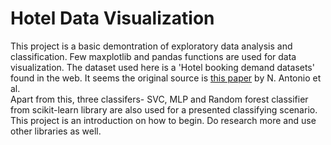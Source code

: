# Hotel Data Visualization
This project is a basic demontration of exploratory data analysis and classification. Few maxplotlib and pandas functions are used for data visualization. The dataset used here is a 'Hotel booking demand datasets' found in the web. It seems the original source is [this paper](https://doi.org/10.1016/j.dib.2018.11.126) by N. Antonio et al.<br>Apart from this, three classifers- SVC, MLP and Random forest classifier from scikit-learn library are also used for a presented classifying scenario.<br>This project is an introduction on how to begin. Do research more and use other libraries as well.
